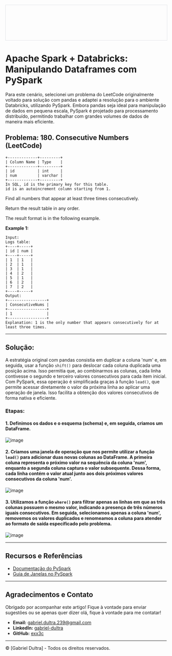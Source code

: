 <div style="width: 100%; border: 1px solid #dfe2e5; overflow: hidden; margin-bottom: 16px;">
 <div style="width: 100%; background-image: url('https://raw.githubusercontent.com/exx3c/exx3c.github.io/refs/heads/main/1_FzQPxYZJfrLZaoseXoIOuw.png'); background-size: cover; background-position: center; height: 110px;"></div>
</div>

# Apache Spark + Databricks: Manipulando Dataframes com PySpark

Para este cenário, selecionei um problema do LeetCode originalmente voltado para solução com pandas e adaptei a resolução para o ambiente Databricks, utilizando PySpark. Embora pandas seja ideal para manipulação de dados em pequena escala, PySpark é projetado para processamento distribuído, permitindo trabalhar com grandes volumes de dados de maneira mais eficiente.

## Problema: 180. Consecutive Numbers (LeetCode)

```
+-------------+---------+
| Column Name | Type    |
+-------------+---------+ 
| id          | int     |
| num         | varchar | 
+-------------+---------+ 
In SQL, id is the primary key for this table.
id is an autoincrement column starting from 1.
 ```


Find all numbers that appear at least three times consecutively.

Return the result table in any order.

The result format is in the following example.


**Example 1:**
```
Input:
Logs table:
+----+-----+
| id | num |
+----+-----+
| 1  | 1   |
| 2  | 1   |
| 3  | 1   |
| 4  | 2   |
| 5  | 1   |
| 6  | 2   |
| 7  | 2   |
+----+-----+
Output: 
+-----------------+
| ConsecutiveNums |
+-----------------+
| 1               |
+-----------------+
Explanation: 1 is the only number that appears consecutively for at least three times.
```

---

## Solução:

A estratégia original com pandas consistia em duplicar a coluna 'num' e, em seguida, usar a função ```shift()``` para deslocar cada coluna duplicada uma posição acima. Isso permitia que, ao combinarmos as colunas, cada linha contivesse o segundo e terceiro valores consecutivos para cada item inicial. Com PySpark, essa operação é simplificada graças à função ```lead()```, que permite acessar diretamente o valor da próxima linha ao aplicar uma operação de janela. Isso facilita a obtenção dos valores consecutivos de forma nativa e eficiente.

### Etapas:

#### 1. Definimos os dados e o esquema (schema) e, em seguida, criamos um DataFrame.

![image](https://github.com/user-attachments/assets/f87dc0d7-0b2d-4773-9577-9cc41e2be379)

#### 2. Criamos uma janela de operação que nos permite utilizar a função ```lead()``` para adicionar duas novas colunas ao DataFrame. A primeira coluna representa o próximo valor na sequência da coluna 'num', enquanto a segunda coluna captura o valor subsequente. Dessa forma, cada linha contém o valor atual junto aos dois próximos valores consecutivos da coluna 'num'.

![image](https://github.com/user-attachments/assets/5922cc10-c025-48be-904b-5f86f85d732f)

#### 3. Utilizamos a função ```where()``` para filtrar apenas as linhas em que as três colunas possuem o mesmo valor, indicando a presença de três números iguais consecutivos. Em seguida, selecionamos apenas a coluna 'num', removemos os valores duplicados e renomeamos a coluna para atender ao formato de saída especificado pelo problema.

![image](https://github.com/user-attachments/assets/6ddf890b-fefc-4102-a8c7-f9cd8a2b200e)

---

## Recursos e Referências

- [Documentação do PySpark](https://spark.apache.org/docs/latest/api/python/)
- [Guia de Janelas no PySpark](https://sparkbyexamples.com/pyspark/pyspark-window-functions/)

---

## Agradecimentos e Contato

Obrigado por acompanhar este artigo! Fique à vontade para enviar sugestões ou se apenas quer dizer olá, fique à vontade para me contatar!

- **Email:** [gabriel.dultra.239@gmail.com](mailto:gabriel.dultra.239@gmail.com)
- **LinkedIn:** [gabriel-dultra](https://www.linkedin.com/in/gabriel-dultra/)
- **GitHub:** [exx3c](https://github.com/exx3c/)

---

© [Gabriel Dultra] - Todos os direitos reservados.
